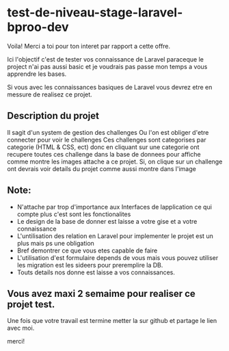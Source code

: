 # test-de-niveau-stage-laravel-bproo-dev

Voila! 
Merci a toi pour ton interet par rapport a cette offre.

Ici l'objectif c'est de tester vos connaissance de Laravel paraceque le project n'ai pas aussi basic et je voudrais pas passe mon temps a vous apprendre les bases.

Si vous avec les connaissances basiques de Laravel vous devrez etre en messure de realisez ce projet.


## Description du projet

Il sagit d'un system de gestion des challenges
Ou l'on est obliger d'etre connecter pour voir le challenges
Ces challenges sont categorises par categorie (HTML & CSS, ect) donc en cliquant sur une categorie ont recupere toutes ces challenge dans la base de donnees pour affiche comme montre les images attache a ce projet.
Si, on clique sur un challenge ont devrais voir details du projet comme aussi montre dans l'image

## Note:

- N'attache par trop d'importance aux Interfaces de lapplication ce qui compte plus c'est sont les fonctionalites
- Le design de la base de donner est laisse a votre gise et a votre connaissance
- L'untilisation des relation en Laravel pour implementer le projet est un plus mais ps une obligation
- Bref demontrer ce que vous etes capable de faire
- L'utilisation d'est formulaire depends de vous mais vous pouvez utiliser les migration est les sideers pour preremplire la DB.
- Touts details nos donne est laisse a vos connaissances.


## Vous avez maxi 2 semaime pour realiser ce projet test.

Une fois que votre travail est termine metter la sur github et partage le lien avec moi.


merci!
